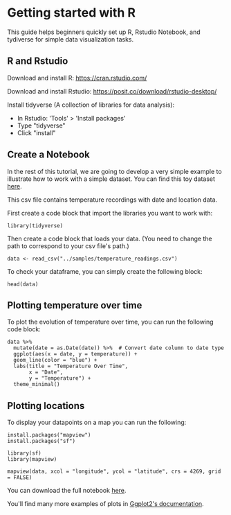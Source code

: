 # Getting started with R

This guide helps beginners quickly set up R, Rstudio Notebook, and tydiverse for simple data visualization tasks.


## R and Rstudio

Download and install R: https://cran.rstudio.com/

Download and install Rstudio: https://posit.co/download/rstudio-desktop/
 
Install tidyverse (A collection of libraries for data analysis): 
 - In Rstudio: 'Tools' > 'Install packages'
 - Type "tidyverse"
 - Click "install"


## Create a Notebook

In the rest of this tutorial, we are going to develop a very simple example to illustrate how to work with a simple dataset. You can find this toy dataset <a href="../samples/temperature_readings.csv" download>here</a>.

This csv file contains temperature recordings with date and location data.

First create a code block that import the libraries you want to work with:

```{r}
library(tidyverse)
```

Then create a code block that loads your data. (You need to change the path to correspond to your csv file's path.)

```{r}
data <- read_csv("../samples/temperature_readings.csv")
```

To check your dataframe, you can simply create the following block:

```{r}
head(data)
```

## Plotting temperature over time

To plot the evolution of temperature over time, you can run the following code block:

```{r}
data %>%
  mutate(date = as.Date(date)) %>%  # Convert date column to date type
  ggplot(aes(x = date, y = temperature)) +
  geom_line(color = "blue") +
  labs(title = "Temperature Over Time",
       x = "Date",
       y = "Temperature") +
  theme_minimal()
```

## Plotting locations

To display your datapoints on a map you can run the following:

```{r}
install.packages("mapview")
install.packages("sf")
```


```{r}
library(sf)
library(mapview)
```


```{r}
mapview(data, xcol = "longitude", ycol = "latitude", crs = 4269, grid = FALSE)
```



You can download the full notebook <a href="../code/CSV_Temp_Geo.Rmb" download>here</a>.

You'll find many more examples of plots in [Ggplot2's documentation](https://r4ds.had.co.nz/data-visualisation.html).
